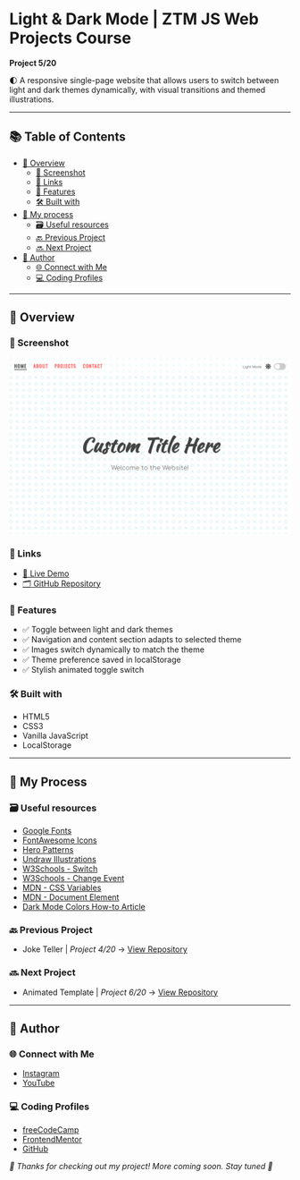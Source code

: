 # Light & Dark Mode | ZTM JS Web Projects Course

**Project 5/20**

🌓 A responsive single-page website that allows users to switch between light and dark themes dynamically, with visual transitions and themed illustrations.

---

## 📚 Table of Contents

- [🔎 Overview](#-overview)
  - [📸 Screenshot](#-screenshot)
  - [🔗 Links](#-links)
  - [📌 Features](#-features)
  - [🛠️ Built with](#️-built-with)
- [🧠 My process](#-my-process)
  - [🗃️ Useful resources](#️-useful-resources)
  - [🔙 Previous Project](#-previous-project)
  - [🔜 Next Project](#-next-project)
- [👤 Author](#-author)
  - [🌐 Connect with Me](#-connect-with-me)
  - [💻 Coding Profiles](#-coding-profiles)

---

## 🔎 Overview

### 📸 Screenshot

![Live Preview Screenshot](./assets/screenshot.jpg)

### 🔗 Links

- [🔴 Live Demo](https://dalascript.github.io/light-and-dark-mode/)
- [🗂️ GitHub Repository](https://github.com/DalaScript/light-and-dark-mode)

### 📌 Features

- ✅ Toggle between light and dark themes
- ✅ Navigation and content section adapts to selected theme
- ✅ Images switch dynamically to match the theme
- ✅ Theme preference saved in localStorage
- ✅ Stylish animated toggle switch

### 🛠️ Built with

- HTML5
- CSS3
- Vanilla JavaScript
- LocalStorage

---

## 🧠 My Process

### 🗃️ Useful resources

- [Google Fonts](https://fonts.google.com/)
- [FontAwesome Icons](https://fontawesome.com/icons?d=gallery&q=close&m=free)
- [Hero Patterns](https://heropatterns.com/)
- [Undraw Illustrations](https://undraw.co/illustrations)
- [W3Schools - Switch](https://www.w3schools.com/howto/howto_css_switch.asp)
- [W3Schools - Change Event](https://www.w3schools.com/jsref/event_onchange.asp)
- [MDN - CSS Variables](https://developer.mozilla.org/en-US/docs/Web/CSS/CSS_cascading_variables/Using_CSS_custom_properties)
- [MDN - Document Element](https://developer.mozilla.org/en-US/docs/Web/API/Document/documentElement)
- [Dark Mode Colors How-to Article](https://blog.prototypr.io/how-to-design-a-dark-theme-for-your-android-app-3daeb264637)

### 🔙 Previous Project

- Joke Teller | *Project 4/20* → [View Repository](https://github.com/DalaScript/joke-teller)

### 🔜 Next Project

- Animated Template | *Project 6/20* → [View Repository](https://github.com/DalaScript/animated-template)

---

## 👤 Author

### 🌐 Connect with Me

- [Instagram](https://www.instagram.com/DalaScript)
- [YouTube](https://www.youtube.com/@DalaScript)

### 💻 Coding Profiles

- [freeCodeCamp](https://www.freecodecamp.org/DalaScript)
- [FrontendMentor](https://www.frontendmentor.io/profile/DalaScript)
- [GitHub](https://github.com/DalaScript)

*🙌 Thanks for checking out my project! More coming soon. Stay tuned 🚀*
